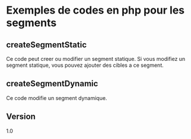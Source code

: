 Exemples de codes en php pour les segments
==

createSegmentStatic
--

Ce code peut creer ou modifier un segment statique. Si vous modifiez un segment statique, vous pouvez ajouter des cibles a ce segment.

createSegmentDynamic
--

Ce code modifie un segment dynamique.


Version
--

1.0 